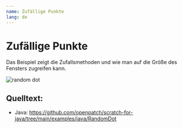 ```yaml
---
name: Zufällige Punkte
lang: de
---
```


# Zufällige Punkte

Das Beispiel zeigt die Zufallsmethoden und wie man auf die Größe des Fensters zugreifen kann.

![random dot](/assets/random_dot.gif)

## Quelltext:

- Java: https://github.com/openpatch/scratch-for-java/tree/main/examples/java/RandomDot
